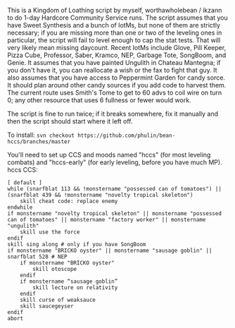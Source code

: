 This is a Kingdom of Loathing script by myself, worthawholebean / ikzann to do 1-day Hardcore Community Service runs.
The script assumes that you have Sweet Synthesis and a bunch of IotMs, but none of them are strictly necessary; if you are missing more than one or two of the leveling ones in particular, the script will fail to level enough to cap the stat tests. That will very likely mean missing daycount.
Recent IotMs include Glove, Pill Keeper, Pizza Cube, Professor, Saber, Kramco, NEP, Garbage Tote, SongBoom, and Genie.
It assumes that you have painted Ungulith in Chateau Mantegna; if you don't have it, you can reallocate a wish or the fax to fight that guy.
It also assumes that you have access to Peppermint Garden for candy sorce.
It should plan around other candy sources if you add code to harvest them.
The current route uses Smith's Tome to get to 60 advs to coil wire on turn 0; any other resource that uses 6 fullness or fewer would work.

The script is fine to run twice; if it breaks somewhere, fix it manually and then the script should start where it left off.

To install:
`svn checkout https://github.com/phulin/bean-hccs/branches/master`

You'll need to set up CCS and moods named "hccs" (for most leveling combats) and "hccs-early" (for early leveling, before you have much MP).
hccs CCS:
```
[ default ]
while (snarfblat 113 && !monstername "possessed can of tomatoes") || (snarfblat 439 && !monstername "novelty tropical skeleton")
    skill cheat code: replace enemy
endwhile
if monstername "novelty tropical skeleton" || monstername "possessed can of tomatoes" || monstername "factory worker" || monstername "ungulith"
    skill use the force
endif
skill sing along # only if you have SongBoom
if monstername "BRICKO oyster" || monstername "sausage goblin" || snarfblat 528 # NEP
    if monstername "BRICKO oyster"
        skill otoscope
    endif
    if monstername “sausage goblin”
        skill lecture on relativity
    endif
    skill curse of weaksauce
    skill saucegeyser
endif
abort
```
